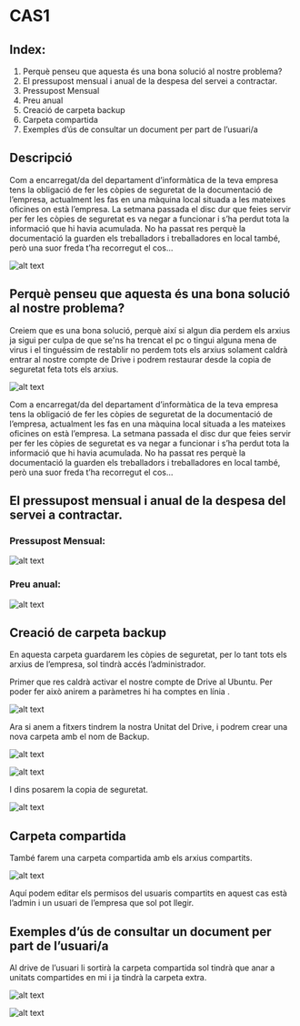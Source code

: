 # CAS1

## Index:

1. Perquè penseu que aquesta és una bona solució al nostre problema?	
2. El pressupost mensual i anual de la despesa del servei a contractar.
3. Pressupost Mensual	
4. Preu anual
5. Creació de carpeta backup
6. Carpeta compartida
7. Exemples d’ús de consultar un document per part de l’usuari/a

## Descripció

Com a encarregat/da del departament d’informàtica de la teva empresa tens la obligació de fer les còpies de seguretat de la documentació de l’empresa, actualment les fas en una màquina local situada a les mateixes oficines on està l’empresa. La setmana passada el disc dur que feies servir per fer les còpies de seguretat es va negar a funcionar i s’ha perdut tota la informació que hi havia acumulada. No ha passat res perquè la documentació la guarden els treballadors i treballadores en local també, però una suor freda t’ha recorregut el cos… 

![alt text](Selecció_044.png)

## Perquè penseu que aquesta és una bona solució al nostre problema?

Creiem que es una bona solució, perquè així si algun dia perdem els arxius ja sigui per culpa de que se'ns ha trencat el pc o tingui alguna mena de virus i el tinguéssim de restablir no perdem tots els arxius solament caldrà entrar al nostre compte de Drive i podrem restaurar desde la copia de seguretat feta tots els arxius.

![alt text](cerebro.gif)

Com a encarregat/da del departament d’informàtica de la teva empresa tens la obligació de fer les còpies de seguretat de la documentació de l’empresa, actualment les fas en una màquina local situada a les mateixes oficines on està l’empresa. La setmana passada el disc dur que feies servir per fer les còpies de seguretat es va negar a funcionar i s’ha perdut tota la informació que hi havia acumulada. No ha passat res perquè la documentació la guarden els treballadors i treballadores en local també, però una suor freda t’ha recorregut el cos… 

## El pressupost mensual i anual de la despesa del servei a contractar.

### Pressupost Mensual:

![alt text](Selecció_045.png)

### Preu anual:

![alt text](Selecció_046.png)

## Creació de carpeta backup

En aquesta carpeta guardarem les còpies de seguretat, per lo tant tots els arxius de l’empresa, sol tindrà accés l’administrador.
 
Primer que res caldrà activar el nostre compte de Drive al Ubuntu. 
Per poder fer això anirem a paràmetres hi ha comptes en línia .

![alt text](Selecció_020.png)

Ara si anem a fitxers tindrem la nostra Unitat del Drive, i podrem crear una nova carpeta amb el nom de Backup.

![alt text](Selecció_021.png)

![alt text](Selecció_022.png)

I dins posarem la copia de seguretat.

![alt text](Selecció_023.png)

## Carpeta compartida

També farem una carpeta compartida amb els arxius compartits.

![alt text](Selecció_024.png)

Aquí podem editar els permisos del usuaris compartits en aquest cas està l’admin i un usuari de l’empresa que sol pot llegir.

## Exemples d’ús de consultar un document per part de l’usuari/a

Al drive de l’usuari li sortirà la carpeta compartida sol tindrà que anar a unitats compartides en mi i ja tindrà la carpeta extra.

![alt text](Selecció_025.png)

![alt text](Selecció_026.png)
